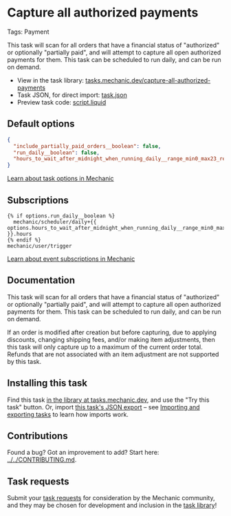 # Capture all authorized payments

Tags: Payment

This task will scan for all orders that have a financial status of "authorized" or optionally "partially paid", and will attempt to capture all open authorized payments for them. This task can be scheduled to run daily, and can be run on demand.

* View in the task library: [tasks.mechanic.dev/capture-all-authorized-payments](https://tasks.mechanic.dev/capture-all-authorized-payments)
* Task JSON, for direct import: [task.json](../../tasks/capture-all-authorized-payments.json)
* Preview task code: [script.liquid](./script.liquid)

## Default options

```json
{
  "include_partially_paid_orders__boolean": false,
  "run_daily__boolean": false,
  "hours_to_wait_after_midnight_when_running_daily__range_min0_max23_required": 0
}
```

[Learn about task options in Mechanic](https://learn.mechanic.dev/core/tasks/options)

## Subscriptions

```liquid
{% if options.run_daily__boolean %}
  mechanic/scheduler/daily+{{ options.hours_to_wait_after_midnight_when_running_daily__range_min0_max23_required }}.hours
{% endif %}
mechanic/user/trigger
```

[Learn about event subscriptions in Mechanic](https://learn.mechanic.dev/core/tasks/subscriptions)

## Documentation

This task will scan for all orders that have a financial status of "authorized" or optionally "partially paid", and will attempt to capture all open authorized payments for them. This task can be scheduled to run daily, and can be run on demand.

If an order is modified after creation but before capturing, due to applying discounts, changing shipping fees, and/or making item adjustments, then this task will only capture up to a maximum of the current order total. Refunds that are not associated with an item adjustment are not supported by this task.

## Installing this task

Find this task [in the library at tasks.mechanic.dev](https://tasks.mechanic.dev/capture-all-authorized-payments), and use the "Try this task" button. Or, import [this task's JSON export](../../tasks/capture-all-authorized-payments.json) – see [Importing and exporting tasks](https://learn.mechanic.dev/core/tasks/import-and-export) to learn how imports work.

## Contributions

Found a bug? Got an improvement to add? Start here: [../../CONTRIBUTING.md](../../CONTRIBUTING.md).

## Task requests

Submit your [task requests](https://mechanic.canny.io/task-requests) for consideration by the Mechanic community, and they may be chosen for development and inclusion in the [task library](https://tasks.mechanic.dev/)!
